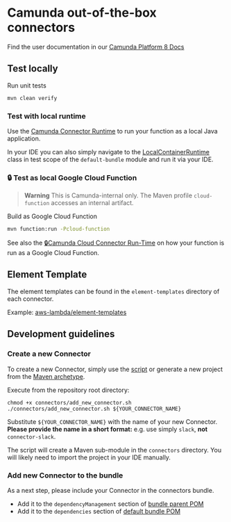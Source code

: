 # Camunda out-of-the-box connectors

Find the user documentation in our [Camunda Platform 8 Docs](https://docs.camunda.io/docs/components/integration-framework/connectors/out-of-the-box-connectors/available-connectors-overview/)

## Test locally

Run unit tests

```bash
mvn clean verify
```

### Test with local runtime

Use the [Camunda Connector Runtime](https://github.com/camunda-community-hub/spring-zeebe/tree/master/connector-runtime#building-connector-runtime-bundles) to run your function as a local Java application.

In your IDE you can also simply navigate to the
[LocalContainerRuntime](../bundle/mvn/default-bundle/src/test/java/io/camunda/connector/bundle/LocalConnectorRuntime.java)
class in test scope of the `default-bundle` module and run it via your IDE.


### :lock: Test as local Google Cloud Function

> **Warning**
> This is Camunda-internal only. The Maven profile `cloud-function` accesses an internal artifact.

Build as Google Cloud Function

```bash
mvn function:run -Pcloud-function
```

See also the [:lock:Camunda Cloud Connector Run-Time](https://github.com/camunda/connector-runtime-cloud) on how your function
is run as a Google Cloud Function.

## Element Template

The element templates can be found in the `element-templates` directory of each connector.

Example: [aws-lambda/element-templates](aws-lambda/element-templates/aws-lambda-connector.json)

## Development guidelines

### Create a new Connector

To create a new Connector, simply use the [script](add_new_connector.sh) or generate a new
project from the [Maven archetype](../connector-archetype-internal).

Execute from the repository root directory:
```shell
chmod +x connectors/add_new_connector.sh
./connectors/add_new_connector.sh ${YOUR_CONNECTOR_NAME}
```
Substitute `${YOUR_CONNECTOR_NAME}` with the name of your new Connector.
**Please provide the name in a short format:** e.g. use simply `slack`, **not** `connector-slack`.

The script will create a Maven sub-module in the `connectors` directory. You will likely
need to import the project in your IDE manually.

### Add new Connector to the bundle

As a next step, please include your Connector in the connectors bundle.
- Add it to the `dependencyManagement` section of [bundle parent POM](../bundle/mvn/pom.xml)
- Add it to the `dependencies` section of [default bundle POM](../bundle/mvn/default-bundle/pom.xml)
